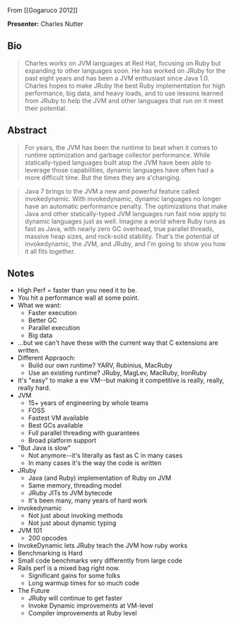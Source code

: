 From [[Gogaruco 2012]]

**Presenter:** Charles Nutter

## Bio

> Charles works on JVM languages at Red Hat, focusing on Ruby but
> expanding to other languages soon. He has worked on JRuby for the past
> eight years and has been a JVM enthusiast since Java 1.0. Charles
> hopes to make JRuby the best Ruby implementation for high performance,
> big data, and heavy loads, and to use lessons learned from JRuby to
> help the JVM and other languages that run on it meet their potential.

## Abstract

> For years, the JVM has been the runtime to beat when it comes to
> runtime optimization and garbage collector performance. While
> statically-typed languages built atop the JVM have been able to
> leverage those capabilities, dynamic languages have often had a more
> difficult time. But the times they are a'changing.

> Java 7 brings to the JVM a new and powerful feature called
> invokedynamic. With invokedynamic, dynamic languages no longer have an
> automatic performance penalty. The optimizations that make Java and
> other statically-typed JVM languages run fast now apply to dynamic
> languages just as well. Imagine a world where Ruby runs as fast as
> Java, with nearly zero GC overhead, true parallel threads, massive
> heap sizes, and rock-solid stability. That's the potential of
> invokedynamic, the JVM, and JRuby, and I'm going to show you how it
> all fits together.

## Notes

* High Perf = faster than you need it to be.
* You hit a performance wall at some point.
* What we want:
  * Faster execution
  * Better GC
  * Parallel execution
  * Big data
* ...but we can't have these with the current way that C extensions are
  written.
* Different Appraoch:
  * Build our own runtime? YARV, Rubinius, MacRuby
  * Use an existing runtime? JRuby, MagLev, MacRuby, IronRuby
* It's "easy" to make a ew VM--but making it competitive is really,
  really, really hard.
* JVM
  * 15+ years of engineering by whole teams
  * FOSS
  * Fastest VM available
  * Best GCs available
  * Full parallel threading with guarantees
  * Broad platform support
* "But Java is slow"
  * Not anymore--it's literally as fast as C in many cases
  * In many cases it's the way the code is written
* JRuby
  * Java (and Ruby) implementation of Ruby on JVM
  * Same memory, threading model
  * JRuby JITs to JVM bytecode
  * It's been many, many years of hard work
* invokedynamic
  * Not just about invoking methods
  * Not just about dynamic typing
* JVM 101
  * 200 opcodes
* InvokeDynamic lets JRuby teach the JVM how ruby works
* Benchmarking is Hard
* Small code benchmarks very differently from large code
* Rails perf is a mixed bag right now.
  * Significant gains for some folks
  * Long warmup times for so much code
* The Future
  * JRuby will continue to get faster
  * Invoke Dynamic improvements at VM-level
  * Compiler improvements at Ruby level

